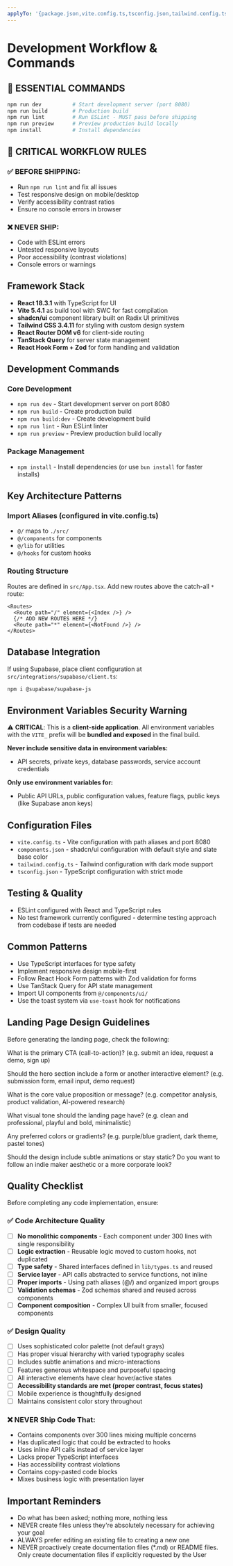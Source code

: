 ```yaml
---
applyTo: '{package.json,vite.config.ts,tsconfig.json,tailwind.config.ts,src/**}'
---
```

# Development Workflow & Commands

## 🚨 ESSENTIAL COMMANDS

```bash
npm run dev          # Start development server (port 8080)
npm run build        # Production build
npm run lint         # Run ESLint - MUST pass before shipping
npm run preview      # Preview production build locally
npm install          # Install dependencies
```

## 🔧 CRITICAL WORKFLOW RULES

### ✅ BEFORE SHIPPING:
- Run `npm run lint` and fix all issues
- Test responsive design on mobile/desktop
- Verify accessibility contrast ratios
- Ensure no console errors in browser

### ❌ NEVER SHIP:
- Code with ESLint errors
- Untested responsive layouts
- Poor accessibility (contrast violations)
- Console errors or warnings

## Framework Stack
- **React 18.3.1** with TypeScript for UI
- **Vite 5.4.1** as build tool with SWC for fast compilation
- **shadcn/ui** component library built on Radix UI primitives
- **Tailwind CSS 3.4.11** for styling with custom design system
- **React Router DOM v6** for client-side routing
- **TanStack Query** for server state management
- **React Hook Form + Zod** for form handling and validation

## Development Commands

### Core Development
- `npm run dev` - Start development server on port 8080
- `npm run build` - Create production build
- `npm run build:dev` - Create development build
- `npm run lint` - Run ESLint linter
- `npm run preview` - Preview production build locally

### Package Management
- `npm install` - Install dependencies (or use `bun install` for faster installs)

## Key Architecture Patterns

### Import Aliases (configured in vite.config.ts)
- `@/` maps to `./src/`
- `@/components` for components
- `@/lib` for utilities
- `@/hooks` for custom hooks

### Routing Structure
Routes are defined in `src/App.tsx`. Add new routes above the catch-all `*` route:
```tsx
<Routes>
  <Route path="/" element={<Index />} />
  {/* ADD NEW ROUTES HERE */}
  <Route path="*" element={<NotFound />} />
</Routes>
```

## Database Integration
If using Supabase, place client configuration at `src/integrations/supabase/client.ts`:
```bash
npm i @supabase/supabase-js
```

## Environment Variables Security Warning
⚠️ **CRITICAL**: This is a **client-side application**. All environment variables with the `VITE_` prefix will be **bundled and exposed** in the final build. 

**Never include sensitive data in environment variables:**
- API secrets, private keys, database passwords, service account credentials

**Only use environment variables for:**
- Public API URLs, public configuration values, feature flags, public keys (like Supabase anon keys)

## Configuration Files

- `vite.config.ts` - Vite configuration with path aliases and port 8080
- `components.json` - shadcn/ui configuration with default style and slate base color
- `tailwind.config.ts` - Tailwind configuration with dark mode support
- `tsconfig.json` - TypeScript configuration with strict mode

## Testing & Quality
- ESLint configured with React and TypeScript rules
- No test framework currently configured - determine testing approach from codebase if tests are needed

## Common Patterns
- Use TypeScript interfaces for type safety
- Implement responsive design mobile-first
- Follow React Hook Form patterns with Zod validation for forms
- Use TanStack Query for API state management
- Import UI components from `@/components/ui/`
- Use the toast system via `use-toast` hook for notifications

## Landing Page Design Guidelines
Before generating the landing page, check the following:

What is the primary CTA (call-to-action)?
(e.g. submit an idea, request a demo, sign up)

Should the hero section include a form or another interactive element?
(e.g. submission form, email input, demo request)

What is the core value proposition or message?
(e.g. competitor analysis, product validation, AI-powered research)

What visual tone should the landing page have?
(e.g. clean and professional, playful and bold, minimalistic)

Any preferred colors or gradients?
(e.g. purple/blue gradient, dark theme, pastel tones)

Should the design include subtle animations or stay static?
Do you want to follow an indie maker aesthetic or a more corporate look?

## Quality Checklist

Before completing any code implementation, ensure:

### ✅ Code Architecture Quality
- [ ] **No monolithic components** - Each component under 300 lines with single responsibility
- [ ] **Logic extraction** - Reusable logic moved to custom hooks, not duplicated
- [ ] **Type safety** - Shared interfaces defined in `lib/types.ts` and reused
- [ ] **Service layer** - API calls abstracted to service functions, not inline
- [ ] **Proper imports** - Using path aliases (@/) and organized import groups
- [ ] **Validation schemas** - Zod schemas shared and reused across components
- [ ] **Component composition** - Complex UI built from smaller, focused components

### ✅ Design Quality  
- [ ] Uses sophisticated color palette (not default grays)
- [ ] Has proper visual hierarchy with varied typography scales
- [ ] Includes subtle animations and micro-interactions
- [ ] Features generous whitespace and purposeful spacing
- [ ] All interactive elements have clear hover/active states
- [ ] **Accessibility standards are met (proper contrast, focus states)**
- [ ] Mobile experience is thoughtfully designed
- [ ] Maintains consistent color story throughout

### ❌ NEVER Ship Code That:
- Contains components over 300 lines mixing multiple concerns
- Has duplicated logic that could be extracted to hooks
- Uses inline API calls instead of service layer
- Lacks proper TypeScript interfaces
- Has accessibility contrast violations  
- Contains copy-pasted code blocks
- Mixes business logic with presentation layer

## Important Reminders
- Do what has been asked; nothing more, nothing less
- NEVER create files unless they're absolutely necessary for achieving your goal
- ALWAYS prefer editing an existing file to creating a new one
- NEVER proactively create documentation files (*.md) or README files. Only create documentation files if explicitly requested by the User